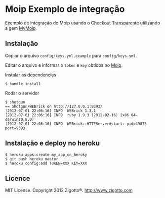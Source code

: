 # Moip Exemplo de integração

Exemplo de integração do Moip usando o [Checkout Transparente](http://labs.moip.com.br/transparente/) utilizando a gem [MyMoip](https://github.com/Irio/mymoip).

## Instalação

Copiar o arquivo `config/keys.yml.example` para `config/keys.yml`.

Editar o arquivo e informar o `token` e `key` obtidos no [Moip](https://desenvolvedor.moip.com.br/sandbox/MainMenu.do?method=home).

Instalar as dependencias
```
$ bundle install
```

Rodar o servidor

```
$ shotgun
== Shotgun/WEBrick on http://127.0.0.1:9393/
[2012-07-01 22:06:16] INFO  WEBrick 1.3.1
[2012-07-01 22:06:16] INFO  ruby 1.9.3 (2012-02-16) [x86_64-darwin10.8.0]
[2012-07-01 22:06:16] INFO  WEBrick::HTTPServer#start: pid=49873 port=9393
```

## Instalação e deploy no heroku

```
$ heroku apps:create my_app_on_heroky
$ git push heroku master
$ heroku config:add TOKEN=XXX KEY=XXX
```

## Licence
MIT License. Copyright 2012 Zigotto®. http://www.zigotto.com